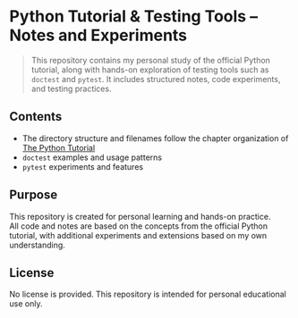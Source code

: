 # Python Tutorial & Testing Tools – Notes and Experiments

> This repository contains my personal study of the official Python tutorial, along with hands-on exploration of testing tools such as `doctest` and `pytest`. It includes structured notes, code experiments, and testing practices.

## Contents
- The directory structure and filenames follow the chapter organization of [The Python Tutorial](https://docs.python.org/3/tutorial/)
- `doctest` examples and usage patterns
- `pytest` experiments and features

## Purpose
This repository is created for personal learning and hands-on practice.  
All code and notes are based on the concepts from the official Python tutorial, with additional experiments and extensions based on my own understanding.

## License
No license is provided.
This repository is intended for personal educational use only.

